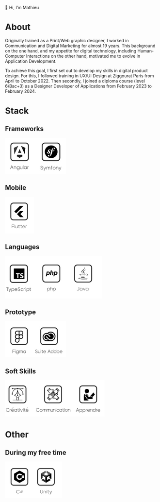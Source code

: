 👋 Hi, I’m Mathieu

# **About**

Originally trained as a Print/Web graphic designer, I worked in Communication and Digital Marketing for almost 19 years. 
This background on the one hand, and my appetite for digital technology, including Human-Computer Interactions on the other hand, 
motivated me to evolve in Application Development.

To achieve this goal, I first set out to develop my skills in digital product design. 
For this, I followed training in UX/UI Design at Ziggourat Paris from April to October 2022. 
Then secondly, I joined a diploma course (level 6/Bac+3) as a Designer Developer of Applications from February 2023 to February 2024.

# **Stack**

## **Frameworks**
![Frameworks](logosFrameworks.jpg)

## **Mobile**
![Mobile](logoFlutter.jpg)
        
## **Languages**
![OOP Languages](logosLangages4.jpg)
        
## **Prototype**
![Prototyping](logoPrototypage.jpg)

## **Soft Skills**
![My soft skills](logoSoftSkills2.jpg)

# **Other**

## **During my free time**
![C Sharp Unity](logosCsharpUnity.jpg)
